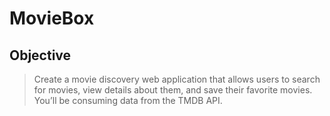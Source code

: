 # MovieBox 

## Objective
> Create a movie discovery web application that allows users to search for movies, view details about them, and save their favorite movies. You’ll be consuming data from the TMDB API.
